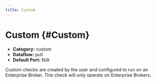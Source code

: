 ```yaml
---
title: Custom
---
```


# Custom {#Custom}

 * **Category:** custom
 * **Dataflow:** pull
 * **Default Port:** N/A

Custom checks are created by the user and configured to run on an Enterprise Broker. This check will only operate on Enterprise Brokers.
